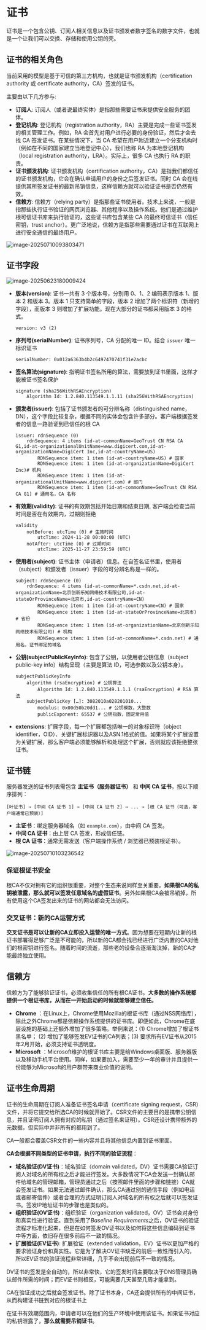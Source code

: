 # 证书

证书是一个包含公钥、订阅人相关信息以及证书颁发者数字签名的数字文件，也就是一个让我们可以交换、存储和使用公钥的壳。

## 证书的相关角色

当前采用的模型是基于可信的第三方机构，也就是证书颁发机构（certification authority 或 certificate authority，CA）签发的证书。

主要由以下几方参与:

- **订阅人**: 订阅人（或者说最终实体）是指那些需要证书来提供安全服务的团体。
- **登记机构**: 登记机构（registration authority，RA）主要是完成一些证书签发的相关管理工作。例如，RA 会首先对用户进行必要的身份验证，然后才会去找 CA 签发证书。在某些情况下，当 CA 希望在用户附近建立一个分支机构时（例如在不同的国家建立当地登记中心），我们也称 RA 为本地登记机构（local registration authority，LRA）。实际上，很多 CA 也执行 RA 的职责。
- **证书颁发机构**: 证书颁发机构（certification authority，CA）是指我们都信任的证书颁发机构，它会在确认申请用户的身份之后签发证书。同时 CA 会在线提供其所签发证书的最新吊销信息，这样信赖方就可以验证证书是否仍然有效。
- **信赖方**: 信赖方（relying party）是指那些证书使用者。技术上来说，一般是指那些执行证书验证的网页浏览器、其他程序以及操作系统。他们是通过维护根可信证书库来执行验证的，这些证书库包含某些 CA 的最终可信证书（信任密钥，trust anchor）。更广泛地说，信赖方是指那些需要通过证书在互联网上进行安全通信的最终用户。

![image-20250710093803471](/img/333.png)

## 证书字段

![image-20250623180009424](/img/326.png)

- **版本(version)**: 证书一共有 3 个版本号，分别用 0、1、2 编码表示版本 1、版本 2 和版本 3。版本 1 只支持简单的字段，版本 2 增加了两个标识符（新增的字段），而版本 3 则增加了扩展功能。现在大部分的证书都采用版本 3 的格式。

  ```text
  version: v3 (2)
  ```

- **序列号(serialNumber)**: 证书序列号，CA 分配的唯一 ID。结合 `issuer` 唯一标识证书

  ```text
  serialNumber: 0x012a6363b4b2c6497470741f31e2acbc
  ```

- **签名算法(signature)**: 指明证书签名所用的算法，需要放到证书里面，这样才能被证书签名保护

  ```text
  signature (sha256WithRSAEncryption)
      Algorithm Id: 1.2.840.113549.1.1.11 (sha256WithRSAEncryption)
  ```

- **颁发者(issuer)**: 包括了证书颁发者的可分辨名称（distinguished name，DN），这个字段比较复杂，根据不同的实体会包含许多部分。客户端根据签发者的信息一路验证到已信任的根 CA

  ```text
  issuer: rdnSequence (0)
      rdnSequence: 4 items (id-at-commonName=GeoTrust CN RSA CA G1,id-at-organizationalUnitName=www.digicert.com,id-at-organizationName=DigiCert Inc,id-at-countryName=US)
          RDNSequence item: 1 item (id-at-countryName=US) # 国家
          RDNSequence item: 1 item (id-at-organizationName=DigiCert Inc)# 机构
          RDNSequence item: 1 item (id-at-organizationalUnitName=www.digicert.com) # 部门
          RDNSequence item: 1 item (id-at-commonName=GeoTrust CN RSA CA G1) # 通用名，CA 名称
  ```

- **有效期(validity)**: 证书的有效期包括开始日期和结束日期, 客户端会检查当前时间是否在有效期内，过期则拒绝

  ```text
  validity
      notBefore: utcTime (0) # 生效时间
          utcTime: 2024-11-28 00:00:00 (UTC)
      notAfter: utcTime (0) # 过期时间
          utcTime: 2025-11-27 23:59:59 (UTC)
  ```

- **使用者(subject)**: 证书主体（申请者）信息。在自签名证书里，使用者（subject）和颁发者（issuer）字段的可分辨名称是一样的。

  ```text
  subject: rdnSequence (0)
      rdnSequence: 4 items (id-at-commonName=*.csdn.net,id-at-organizationName=北京创新乐知网络技术有限公司,id-at-stateOrProvinceName=北京市,id-at-countryName=CN)
          RDNSequence item: 1 item (id-at-countryName=CN) # 国家
          RDNSequence item: 1 item (id-at-stateOrProvinceName=北京市) # 省份
          RDNSequence item: 1 item (id-at-organizationName=北京创新乐知网络技术有限公司) # 机构
          RDNSequence item: 1 item (id-at-commonName=*.csdn.net) # 通用名，证书绑定的域名
  ```

- **公钥(subjectPublicKeyInfo)**: 包含了公钥，以使用者公钥信息（subject public-key info）结构呈现（主要是算法 ID，可选参数以及公钥本身）。

  ```text
  subjectPublicKeyInfo
      algorithm (rsaEncryption) # 公钥算法
          Algorithm Id: 1.2.840.113549.1.1.1 (rsaEncryption) # RSA 算法
      subjectPublicKey […]: 3082010a028201010...
          modulus: 0x00d50b20dd1... # 公钥模数，大整数
          publicExponent: 65537 # 公钥指数，固定常用值

  ```

- **extensions**: 扩展字段，每一个扩展都包括唯一的对象标识符（object identifier，OID）、关键扩展标识器以及ASN.1格式的值。如果将某个扩展设置为关键扩展，那么客户端必须能够解析和处理这个扩展，否则就应该拒绝整张证书。

## 证书链

服务器发送的证书列表需包含 **主证书（服务器证书）** 和 **中间 CA 证书**，按以下顺序排列：

```text
[叶证书] → [中间 CA 证书 1] → [中间 CA 证书 2] → ... → [根 CA 证书（可选，客户端通常已预装）]
```

- **主证书**：绑定服务器域名（如 `example.com`），由中间 CA 签发。
- **中间 CA 证书**：由上层 CA 签发，形成信任链。
- **根 CA 证书**：通常无需发送（客户端操作系统 / 浏览器已预装根证书）。

![image-20250710103236542](/img/334.png)

### 保证根证书安全

根CA不仅对拥有它的组织很重要，对整个生态来说同样至关重要。**如果根CA的私钥被泄露，那么就可以签发任意域名的虚假证书**。另外如果根CA会被吊销掉，所有使用这个CA签发出来的证书的网站都会无法访问。

### 交叉证书：新的CA运营方式

**交叉证书是可以让新的CA立即投入运营的唯一方式**。因为想要在短期内让新的根证书部署得足够广泛是不可能的，所以新的CA都会找已经进行广泛内置的CA对他们的根密钥进行签名。随着时间的流逝，那些老的设备会逐渐淘汰掉，新的CA才能最终独立使用。

## 信赖方

信赖方为了能够验证证书，必须收集信任的所有根CA证书。**大多数的操作系统都提供一个根证书库，从而在一开始启动的时候就能够建立信任。**

* **Chrome** ：在Linux上，Chrome使用Mozilla的根证书库（通过NSS网络库），除此之外Chrome都是依赖操作系统提供的证书库。即便如此，Chrome在底层设施的基础上还额外增加了很多策略。举例来说：(1) Chrome增加了根证书黑名单； (2) 增加了能够签发EV证书的CA列表；(3) 要求所有EV证书从2015年2月开始，必须支持证书透明度。
* **Microsoft** ：Microsoft维护的根证书库主要是给Windows桌面版、服务器版以及移动手机平台使用。同样，如果要加入，需要至少一年的审计并且提供一份能够为Microsoft的用户群带来商业价值的说明。

## 证书生命周期

证书的生命周期在订阅人准备证书签名申请（certificate signing request，CSR）文件，并将它提交给所选CA的时候就开始了。CSR文件的主要目的是携带公钥信息，并且证明订阅人拥有对应的私钥（通过签名来证明）。CSR还设计携带额外的元数据，但实际中并非所有的都用到了。

CA一般都会覆盖CSR文件的一些内容并且将其他信息内置到证书里面。

**CA会根据不同类型的证书申请，执行不同的验证流程**：

* **域名验证(DV证书)**：域名验证（domain validated，DV）证书需要CA验证订阅人对域名的所有权之后才能进行签发。大多数情况下CA会发送一封确认邮件给域名的管理邮箱，管理员通过之后（按照邮件里面的步骤和链接）CA就会签发证书。如果无法通过邮件确认，那么CA通过别的通信手段（例如电话或者邮寄信件）或者合理的方式证明订阅人对域名的所有权之后就可以签发证书。签发IP地址证书的步骤也是类似的。
* **组织验证(OV证书)**：组织验证（organization validated，OV）证书会对身份和真实性进行验证。直到采用了*Baseline Requirements*之后，OV证书的验证流程才标准化起来，但是在如何签发OV证书以及如何将这些信息编码到证书中等方面，依旧存在很多前后不一致的情况。
* **扩展验证(EV证书)**: 扩展验证（extended validation，EV）证书以更加严格的要求验证身份和真实性。它是为了解决OV证书缺乏的前后一致性而引入的，所以EV证书的验证流程非常详细，几乎不会出现前后不一致的情况。

DV证书的签发是全自动的，所以非常快，它的签发时间主要取决于DNS管理员确认邮件所需的时间；而EV证书则相反，可能需要几天甚至几周才能拿到。

CA在验证成功之后就会签发证书。除了证书本身，CA还会提供所有的中间证书，从而构建证书链到对应的根证书上

在证书有效期范围内，申请者可以在他们的生产环境中使用该证书。如果证书对应的私钥泄露了，**那么就需要吊销证书**。




